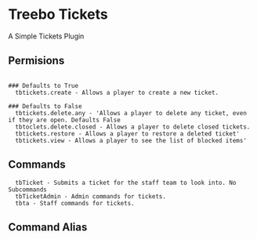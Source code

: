 # Treebo Tickets
A Simple Tickets Plugin

## Permisions
```

### Defaults to True
  tbtickets.create - Allows a player to create a new ticket.
  
### Defaults to False
  tbtickets.delete.any - 'Allows a player to delete any ticket, even if they are open. Defaults False
  tbtoclets.delete.closed - Allows a player to delete closed tickets.
  tbtickets.restore - Allows a player to restore a deleted ticket'
  tbtickets.view - Allows a player to see the list of blocked items'
```

## Commands
```
  tbTicket - Submits a ticket for the staff team to look into. No Subcommands
  tbTicketAdmin - Admin commands for tickets.
  tbta - Staff commands for tickets.
```

## Command Alias
```
 
```
